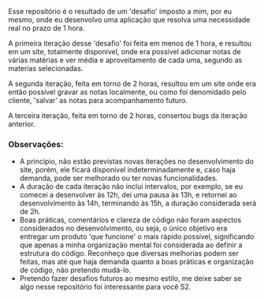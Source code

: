 Esse repositório é o resultado de um 'desafio' imposto a mim, por eu mesmo, onde eu desenvolvo uma aplicação que resolva uma necessidade real no prazo de 1 hora.

A primeira iteração desse 'desafio' foi feita em menos de 1 hora, e resultou em um site, totalmente disponível, onde era possível adicionar notas de várias matérias e ver média e aproveitamento de cada uma, segundo as materias selecionadas.

A segunda iteração, feita em torno de 2 horas, resultou em um site onde era então possível gravar as notas localmente, ou como foi denomidado pelo cliente, 'salvar' as notas para acompanhamento futuro.

A terceira iteração, feita em torno de 2 horas, consertou bugs da iteração anterior.

### Observações:
- A princípio, não estão previstas novas iterações no desenvolvimento do site, porém, ele ficará disponível indeterminadamente e, caso haja demanda, pode ser melhorado ou ter novas funcionalidades.
- A duração de cada iteração não inclui intervalos, por exemplo, se eu comecei a desenvolver às 12h, dei uma pausa às 13h, e retornei ao desenvolvimento às 14h, terminando às 15h, a duração considerada será de 2h.
- Boas práticas, comentários e clareza de código não foram aspectos considerados no desenvolvimento, ou seja, o único objetivo era entregar um produto 'que funcione' o mais rápido possível, significando que apenas a minha organização mental foi considerada ao definir a estrutura do código. Reconheço que diversas melhorias podem ser feitas, mas até que haja demanda quanto a boas práticas e organização de código, não pretendo mudá-lo.
- Pretendo fazer desafios futuros ao mesmo estilo, me deixe saber se algo nesse repositório foi interessante para você S2. 
